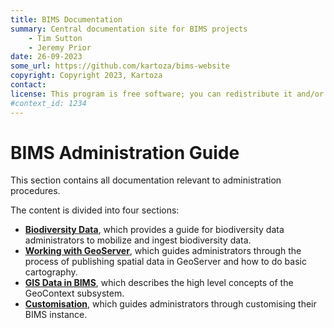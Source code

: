 ```yaml
---
title: BIMS Documentation
summary: Central documentation site for BIMS projects
    - Tim Sutton
    - Jeremy Prior
date: 26-09-2023
some_url: https://github.com/kartoza/bims-website
copyright: Copyright 2023, Kartoza
contact: 
license: This program is free software; you can redistribute it and/or modify it under the terms of the GNU Affero General Public License as published by the Free Software Foundation; either version 3 of the License, or (at your option) any later version.
#context_id: 1234
---
```


# BIMS Administration Guide

This section contains all documentation relevant to administration procedures.

The content is divided into four sections:

* **[Biodiversity Data](biodiversity-data/index.md)**, which provides a guide for biodiversity data administrators to mobilize and ingest biodiversity data.
* **[Working with GeoServer](geoserver/index.md)**, which guides administrators through the process of publishing spatial data in GeoServer and how to do basic cartography.
* **[GIS Data in BIMS](geocontext/index.md)**, which describes the high level concepts of the GeoContext subsystem.
* **[Customisation](customisation/index.md)**, which guides administrators through customising their BIMS instance.
